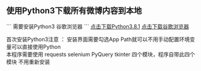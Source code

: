 使用Python3下载所有微博内容到本地
-----
\`\`\`
需要安装Python3 谷歌浏览器
\`\`\`
[点击下载Python3.8.1](https://npm.taobao.org/mirrors/python/3.8.1/python-3.8.1.exe) [点击下载谷歌浏览器](https://www.google.cn/chrome/)

首次安装Python3注意 ： 安装界面需要勾选App Path就可以不用手动配置环境变量可以直接使用Python   
本程序需要使用 requests selenium PyQuery tkinter 四个模块，程序自带此四个模块 不用重新安装   
